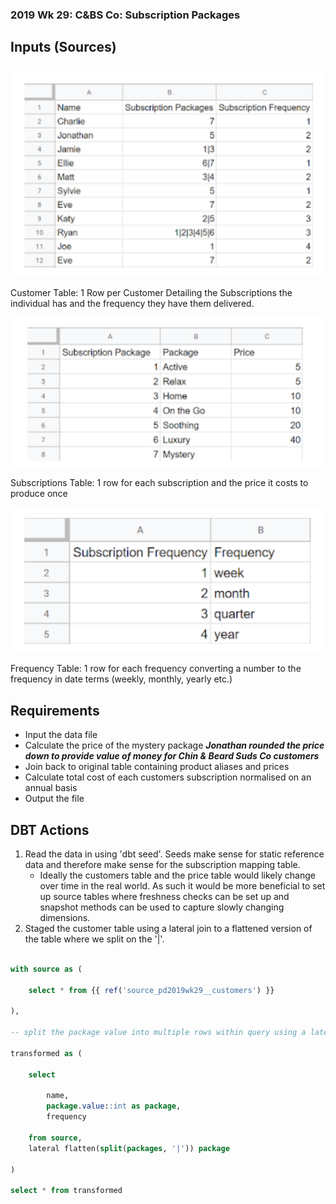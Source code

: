 ### 2019 Wk 29: C&BS Co: Subscription Packages

## Inputs (Sources)

![Customer Table](image.png)

Customer Table: 1 Row per Customer Detailing the Subscriptions the individual has and the frequency they have them delivered.

![Subscriptions Table](image-1.png)

Subscriptions Table: 1 row for each subscription and the price it costs to produce once

![Frequency Table](image-2.png)

Frequency Table: 1 row for each frequency converting a number to the frequency in date terms (weekly, monthly, yearly etc.)

## Requirements

- Input the data file
- Calculate the price of the mystery package **_Jonathan rounded the price down to provide value of money for Chin & Beard Suds Co customers_**
- Join back to original table containing product aliases and prices
- Calculate total cost of each customers subscription normalised on an annual basis
- Output the file

## DBT Actions

1. Read the data in using 'dbt seed'. Seeds make sense for static reference data and therefore make sense for the subscription mapping table.
   - Ideally the customers table and the price table would likely change over time in the real world. As such it would be more beneficial to set up source tables where freshness checks can be set up and snapshot methods can be used to capture slowly changing dimensions.
2. Staged the customer table using a lateral join to a flattened version of the table where we split on the '|'.

```sql

with source as (

    select * from {{ ref('source_pd2019wk29__customers') }}

),

-- split the package value into multiple rows within query using a lateral join to a flattened version of the file that splits based on the | delimeter.

transformed as (

    select

        name,
        package.value::int as package,
        frequency

    from source,
    lateral flatten(split(packages, '|')) package

)

select * from transformed
```
